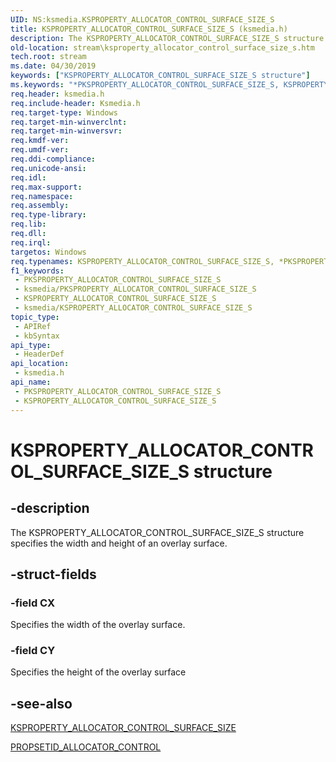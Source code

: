 ```yaml
---
UID: NS:ksmedia.KSPROPERTY_ALLOCATOR_CONTROL_SURFACE_SIZE_S
title: KSPROPERTY_ALLOCATOR_CONTROL_SURFACE_SIZE_S (ksmedia.h)
description: The KSPROPERTY_ALLOCATOR_CONTROL_SURFACE_SIZE_S structure specifies the width and height of an overlay surface.
old-location: stream\ksproperty_allocator_control_surface_size_s.htm
tech.root: stream
ms.date: 04/30/2019
keywords: ["KSPROPERTY_ALLOCATOR_CONTROL_SURFACE_SIZE_S structure"]
ms.keywords: "*PKSPROPERTY_ALLOCATOR_CONTROL_SURFACE_SIZE_S, KSPROPERTY_ALLOCATOR_CONTROL_SURFACE_SIZE_S, KSPROPERTY_ALLOCATOR_CONTROL_SURFACE_SIZE_S structure [Streaming Media Devices], PKSPROPERTY_ALLOCATOR_CONTROL_SURFACE_SIZE_S, PKSPROPERTY_ALLOCATOR_CONTROL_SURFACE_SIZE_S structure pointer [Streaming Media Devices], ksmedia/KSPROPERTY_ALLOCATOR_CONTROL_SURFACE_SIZE_S, ksmedia/PKSPROPERTY_ALLOCATOR_CONTROL_SURFACE_SIZE_S, stream.ksproperty_allocator_control_surface_size_s, vidcapstruct_3ad4116b-8e7c-4249-ba27-78a387706d5b.xml"
req.header: ksmedia.h
req.include-header: Ksmedia.h
req.target-type: Windows
req.target-min-winverclnt: 
req.target-min-winversvr: 
req.kmdf-ver: 
req.umdf-ver: 
req.ddi-compliance: 
req.unicode-ansi: 
req.idl: 
req.max-support: 
req.namespace: 
req.assembly: 
req.type-library: 
req.lib: 
req.dll: 
req.irql: 
targetos: Windows
req.typenames: KSPROPERTY_ALLOCATOR_CONTROL_SURFACE_SIZE_S, *PKSPROPERTY_ALLOCATOR_CONTROL_SURFACE_SIZE_S
f1_keywords:
 - PKSPROPERTY_ALLOCATOR_CONTROL_SURFACE_SIZE_S
 - ksmedia/PKSPROPERTY_ALLOCATOR_CONTROL_SURFACE_SIZE_S
 - KSPROPERTY_ALLOCATOR_CONTROL_SURFACE_SIZE_S
 - ksmedia/KSPROPERTY_ALLOCATOR_CONTROL_SURFACE_SIZE_S
topic_type:
 - APIRef
 - kbSyntax
api_type:
 - HeaderDef
api_location:
 - ksmedia.h
api_name:
 - PKSPROPERTY_ALLOCATOR_CONTROL_SURFACE_SIZE_S
 - KSPROPERTY_ALLOCATOR_CONTROL_SURFACE_SIZE_S
---
```


# KSPROPERTY_ALLOCATOR_CONTROL_SURFACE_SIZE_S structure


## -description

The KSPROPERTY_ALLOCATOR_CONTROL_SURFACE_SIZE_S structure specifies the width and height of an overlay surface.

## -struct-fields

### -field CX

Specifies the width of the overlay surface.

### -field CY

Specifies the height of the overlay surface

## -see-also

<a href="/windows-hardware/drivers/stream/ksproperty-allocator-control-surface-size">KSPROPERTY_ALLOCATOR_CONTROL_SURFACE_SIZE</a>



<a href="/windows-hardware/drivers/stream/propsetid-allocator-control">PROPSETID_ALLOCATOR_CONTROL</a>

